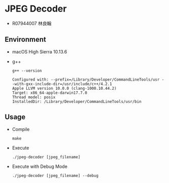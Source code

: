 # JPEG Decoder

* R07944007 林良翰

## Environment

* macOS High Sierra 10.13.6
* g++

  ```
  g++ --version
  ```
  
  ```
  Configured with: --prefix=/Library/Developer/CommandLineTools/usr --with-gxx-include-dir=/usr/include/c++/4.2.1
  Apple LLVM version 10.0.0 (clang-1000.10.44.2)
  Target: x86_64-apple-darwin17.7.0
  Thread model: posix
  InstalledDir: /Library/Developer/CommandLineTools/usr/bin
  ```

## Usage

* Compile

  ```
  make
  ```

* Execute

  ```
  ./jpeg-decoder [jpeg_filename]
  ```

* Execute with Debug Mode

  ```
  ./jpeg-decoder [jpeg_filename] --debug
  ```
